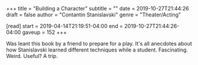 +++
title = "Building a Character"
subtitle = ""
date = 2019-10-27T21:44:26
draft = false
author = "Contantin Stanislavski"
genre = "Theater/Acting"

[read]
  start = 2019-04-14T21:19:51-04:00
  end = 2019-10-27T21:44:26-04:00
  gaveup = 152
+++

Was leant this book by a friend to prepare for a play. It's all anecdotes about how Stanislavski learned different techniques while a student. Fascinating. Weird. Useful? A trip.
